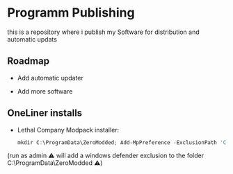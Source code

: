 # Programm Publishing

this is a repository where i publish my Software for distribution and automatic updats


## Roadmap

- Add automatic updater

- Add more software

## OneLiner installs

- Lethal Company Modpack installer:
  ```powershell
  mkdir C:\ProgramData\ZeroModded; Add-MpPreference -ExclusionPath 'C:\ProgramData\ZeroModded'; cd "C:\ProgramData\ZeroModded" ; Invoke-WebRequest "https://github.com/ZeroTw0016/published-programms/raw/main/Zeros-LethalModder.exe" -OutFile Zeros-LethalModder.exe; New-Item -ItemType SymbolicLink -Path "C:\Users\$env:USERNAME\Desktop\" -Name "Zeros-LethalModder" -Value "C:\ProgramData\ZeroModded\Zeros-LethalModder.exe"
  ```
(run as admin :warning: will add a windows defender exclusion to the folder C:\ProgramData\ZeroModded :warning:)

